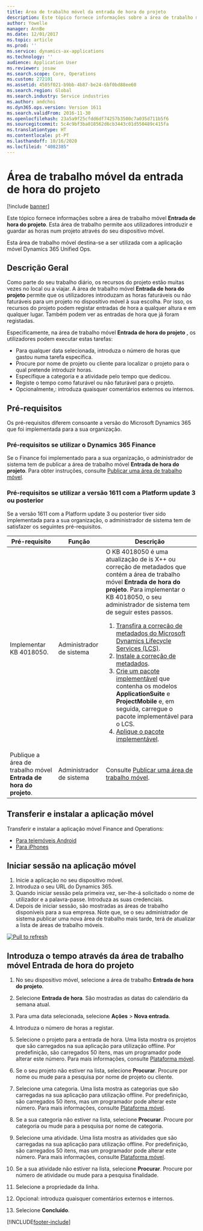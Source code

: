 ```yaml
---
title: Área de trabalho móvel da entrada de hora do projeto
description: Este tópico fornece informações sobre a área de trabalho móvel da entrada de hora do Projeto. Esta área de trabalho permite aos utilizadores introduzir e guardar as horas num projeto através do seu dispositivo móvel.
author: Yowelle
manager: AnnBe
ms.date: 12/01/2017
ms.topic: article
ms.prod: ''
ms.service: dynamics-ax-applications
ms.technology: ''
audience: Application User
ms.reviewer: josaw
ms.search.scope: Core, Operations
ms.custom: 272101
ms.assetid: 4505f021-b9bb-4b87-be24-6bf0bd88ee60
ms.search.region: Global
ms.search.industry: Service industries
ms.author: andchoi
ms.dyn365.ops.version: Version 1611
ms.search.validFrom: 2016-11-30
ms.openlocfilehash: 23a5a9f25cfdd6df74257b3500c7a035d711b5f6
ms.sourcegitcommit: 5c4c9bf3ba018562d6cb3443c01d550489c415fa
ms.translationtype: HT
ms.contentlocale: pt-PT
ms.lasthandoff: 10/16/2020
ms.locfileid: "4082385"
---
```

# <a name="project-time-entry-mobile-workspace"></a>Área de trabalho móvel da entrada de hora do projeto

[!include [banner](../includes/banner.md)]

Este tópico fornece informações sobre a área de trabalho móvel **Entrada de hora do projeto**. Esta área de trabalho permite aos utilizadores introduzir e guardar as horas num projeto através do seu dispositivo móvel.

Esta área de trabalho móvel destina-se a ser utilizada com a aplicação móvel Dynamics 365 Unified Ops. 

## <a name="overview"></a>Descrição Geral
Como parte do seu trabalho diário, os recursos do projeto estão muitas vezes no local ou a viajar. A área de trabalho móvel **Entrada de hora do projeto** permite que os utilizadores introduzam as horas faturáveis ou não faturáveis para um projeto no dispositivo móvel à sua escolha. Por isso, os recursos do projeto podem registar entradas de hora a qualquer altura e em qualquer lugar. Também podem ver as entradas de hora que já foram registadas. 

Especificamente, na área de trabalho móvel **Entrada de hora do projeto** , os utilizadores podem executar estas tarefas:

-   Para qualquer data selecionada, introduza o número de horas que gastou numa tarefa específica.
-   Procure por nome de projeto ou cliente para localizar o projeto para o qual pretende introduzir horas.
-   Especifique a categoria e a atividade pelo tempo que dedicou.
-   Registe o tempo como faturável ou não faturável para o projeto.
-   Opcionalmente,: introduza quaisquer comentários externos ou internos.

## <a name="prerequisites"></a>Pré-requisitos
Os pré-requisitos diferem consoante a versão do Microsoft Dynamics 365 que foi implementada para a sua organização.

### <a name="prerequisites-if-you-use-dynamics-365-finance"></a>Pré-requisitos se utilizar o Dynamics 365 Finance
Se o Finance foi implementado para a sua organização, o administrador de sistema tem de publicar a área de trabalho móvel **Entrada de hora do projeto**. Para obter instruções, consulte [Publicar uma área de trabalho móvel](https://docs.microsoft.com/dynamics365/fin-ops-core/dev-itpro/mobile-apps/publish-mobile-workspace).

### <a name="prerequisites-if-you-use-version-1611-with-platform-update-3-or-later"></a>Pré-requisitos se utilizar a versão 1611 com a Platform update 3 ou posterior
Se a versão 1611 com a Platform update 3 ou posterior tiver sido implementada para a sua organização, o administrador de sistema tem de satisfazer os seguintes pré-requisitos. 

<table>
<thead>
<tr class="header">
<th>Pré-requisito</th>
<th>Função</th>
<th>Descrição</th>
</tr>
</thead>
<tbody>
<tr class="odd">

<td>Implementar KB 4018050.</td>
<td>Administrador de sistema</td>
<td>O KB 4018050 é uma atualização de is X++ ou correção de metadados que contém a área de trabalho móvel <strong>Entrada de hora do projeto</strong>. Para implementar o KB 4018050, o seu administrador de sistema tem de seguir estes passos.
<ol>
<li><a href="https://docs.microsoft.com/dynamics365/fin-ops-core/dev-itpro/migration-upgrade/download-hotfix-lcs">Transfira a correção de metadados do Microsoft Dynamics Lifecycle Services (LCS)</a>.</li>
<li><a href="https://docs.microsoft.com/dynamics365/fin-ops-core/dev-itpro/migration-upgrade/install-metadata-hotfix-package">Instale a correção de metadados</a>.</li>
<li><a href="https://docs.microsoft.com/dynamics365/fin-ops-core/dev-itpro/deployment/create-apply-deployable-package">Crie um pacote implementável</a> que contenha os modelos <strong>ApplicationSuite</strong> e <strong>ProjectMobile</strong> e, em seguida, carregue o pacote implementável para o LCS.</li>
<li><a href="https://docs.microsoft.com/dynamics365/fin-ops-core/dev-itpro/deployment/apply-deployable-package-system">Aplique o pacote implementável</a>.</li>

</ol></td>
</tr>
<tr class="even">
<td>Publique a área de trabalho móvel <strong>Entrada de hora do projeto</strong>.</td>
<td>Administrador de sistema</td>
<td>Consulte <a href="https://docs.microsoft.com/dynamics365/fin-ops-core/dev-itpro/mobile-apps/publish-mobile-workspace">Publicar uma área de trabalho móvel</a>.</td>
</tr>
</tbody>
</table>

## <a name="download-and-install-the-mobile-app"></a>Transferir e instalar a aplicação móvel

Transferir e instalar a aplicação móvel Finance and Operations:

-   [Para telemóveis Android](https://go.microsoft.com/fwlink/?linkid=850662)
-   [Para iPhones](https://go.microsoft.com/fwlink/?linkid=850663)

## <a name="sign-in-to-the-mobile-app"></a>Iniciar sessão na aplicação móvel
1.  Inicie a aplicação no seu dispositivo móvel.
2.  Introduza o seu URL do Dynamics 365.
3.  Quando iniciar sessão pela primeira vez, ser-lhe-á solicitado o nome de utilizador e a palavra-passe. Introduza as suas credenciais.
4.  Depois de iniciar sessão, são mostradas as áreas de trabalho disponíveis para a sua empresa. Note que, se o seu administrador de sistema publicar uma nova área de trabalho mais tarde, terá de atualizar a lista de áreas de trabalho móveis.

[![Pull to refresh](./media/pull-to-refresh-list-of-workspaces-183x300.png)](./media/pull-to-refresh-list-of-workspaces.png)

## <a name="enter-time-by-using-the-project-time-entry-mobile-workspace"></a>Introduza o tempo através da área de trabalho móvel Entrada de hora do projeto
1.  No seu dispositivo móvel, selecione a área de trabalho **Entrada de hora do projeto**.
2.  Selecione **Entrada de hora**. São mostradas as datas do calendário da semana atual.
3.  Para uma data selecionada, selecione **Ações** &gt; **Nova entrada**.
4.  Introduza o número de horas a registar.
5.  Selecione o projeto para a entrada de hora. Uma lista mostra os projetos que são carregados na sua aplicação para utilização offline. Por predefinição, são carregados 50 itens, mas um programador pode alterar este número. Para mais informações, consulte [Plataforma móvel](https://docs.microsoft.com/dynamics365/fin-ops-core/dev-itpro/mobile-apps/mobile-app-home-page).
6.  Se o seu projeto não estiver na lista, selecione **Procurar**. Procure por nome ou mude para a pesquisa por nome de projeto ou cliente.
7.  Selecione uma categoria. Uma lista mostra as categorias que são carregadas na sua aplicação para utilização offline. Por predefinição, são carregados 50 itens, mas um programador pode alterar este número. Para mais informações, consulte [Plataforma móvel](https://docs.microsoft.com/dynamics365/fin-ops-core/dev-itpro/mobile-apps/mobile-app-home-page).
8.  Se a sua categoria não estiver na lista, selecione **Procurar**. Procure por categoria ou mude para a pesquisa por nome de categoria.
9.  Selecione uma atividade. Uma lista mostra as atividades que são carregadas na sua aplicação para utilização offline. Por predefinição, são carregados 50 itens, mas um programador pode alterar este número. Para mais informações, consulte [Plataforma móvel](https://docs.microsoft.com/dynamics365/fin-ops-core/dev-itpro/mobile-apps/mobile-app-home-page).
10. Se a sua atividade não estiver na lista, selecione **Procurar**. Procure por número de atividade ou mude para a pesquisa finalidade.

11. Selecione a propriedade da linha.
12. Opcional: introduza quaisquer comentários externos e internos.
13. Selecione **Concluído**.


[!INCLUDE[footer-include](../includes/footer-banner.md)]